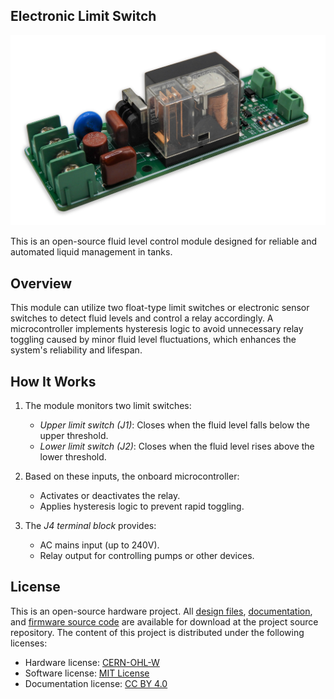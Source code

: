 ## Electronic Limit Switch

![Prototype build of electronic limit switch.](https://raw.githubusercontent.com/dilshan/electronic-limit-switch/refs/heads/main/resources/electronic-limit-switch.jpg)

This is an open-source fluid level control module designed for reliable and automated liquid management in tanks.

## Overview

This module can utilize two float-type limit switches or electronic sensor switches to detect fluid levels and control a relay accordingly. A microcontroller implements hysteresis logic to avoid unnecessary relay toggling caused by minor fluid level fluctuations, which enhances the system's reliability and lifespan.

## How It Works

1. The module monitors two limit switches:
   - *Upper limit switch (J1)*: Closes when the fluid level falls below the upper threshold.
   - *Lower limit switch (J2)*: Closes when the fluid level rises above the lower threshold.

2. Based on these inputs, the onboard microcontroller:
   - Activates or deactivates the relay.
   - Applies hysteresis logic to prevent rapid toggling.

3. The *J4 terminal block* provides:
   - AC mains input (up to 240V).
   - Relay output for controlling pumps or other devices.

## License

This is an open-source hardware project. All [design files](https://github.com/dilshan/electronic-limit-switch/tree/main/design), [documentation](https://github.com/dilshan/electronic-limit-switch/wiki), and [firmware source code](https://github.com/dilshan/electronic-limit-switch/tree/main/firmware) are available for download at the project source repository. The content of this project is distributed under the following licenses:

- Hardware license: [CERN-OHL-W](https://opensource.org/license/cern-ohl-w)
- Software license: [MIT License](https://github.com/dilshan/electronic-limit-switch?tab=MIT-1-ov-file)
- Documentation license: [CC BY 4.0](https://creativecommons.org/licenses/by/4.0)
